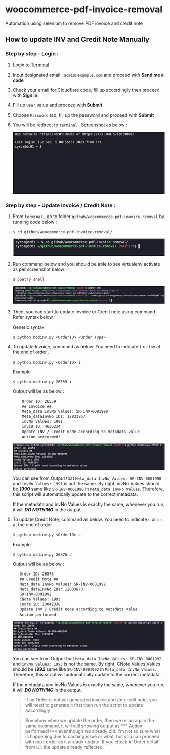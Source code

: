 # woocommerce-pdf-invoice-removal
Automation using selenium to remove PDF invoice and credit note 


## How to update INV and Credit Note Manually

### Step by step - Login :

1. Login to [Terminal](https://terminal.shahmimajid.com/)

2. Input designated email : `admin@example.com` and proceed with **Send me a code**

3. Check your email for Cloudflare code, fill up accordingly then proceed with **Sign in**

4. Fill up `User` value and proceed with **Submit** 

5. Choose `Password` tab, fill up the password and proceed with **Submit**

6. You will be redirect to `terminal` . Screenshot as below :

    ![terminal](./images/terminal.png)


### Step by step - Update Invoice / Credit Note :

1. From `terminal` , go to folder `github/woocommerce-pdf-invoice-removal` by running code below :

    ```$ cd github/woocommerce-pdf-invoice-removal/```

    ![Open Folder](./images/open-folder.png)

2. Run command below and you should be able to see virtualenv activate as per screenshot below :

    ```$ poetry shell```
    
    ![Poetry Shell](./images/activate_env.png)

3. Then, you can start to update Invoice or Credit note using command. Refer syntax below :

    Generic syntax

    ```$ python modinv.py <OrderID> <Order Type>```

4. To update Invoice, command as below. You need to indicate `i` or `inv` at the end of order .

    ```$ python modinv.py <OrderID> i```

    Example

    ```$ python modinv.py 26559 i```

    Output will be as below :

    ```(remove-inv-py3.9) cyroz@dc01 ~/github/woocommerce-pdf-invoice-removal (master)$ python modinv.py 26559 i
        Order ID: 26559
        ## Invoice ##
        Meta_data InvNo Values: SR-INV-0001990
        Meta_dataInvNo IDs: 12833867
        invNo Values: 1991
        invID ID: 4636234
        Update INV / Credit node according to metadata value
        Action performed!
    ```

    ![Invoice Update](./images/inv-update.png)

    You can see from Output that `Meta_data InvNo Values: SR-INV-0001990` and `invNo Values: 1991` is not the same. By right, invNo Values should be ***1990*** same like `SR-INV-0001990` in `Meta_data InvNo Values`. Therefore, this script will automatically update to the correct metadata.

    If the metadata and invNo Values is exactly the same, whenever you run, it will ***DO NOTHING*** in the output.

5. To update Credit Note, command as below. You need to indicate `c` or `cn` at the end of order .

    ```$ python modinv.py <OrderID> c```

    Example

    ```$ python modinv.py 26576 c```

    Output will be as below :

    ```(remove-inv-py3.9) cyroz@dc01 ~/github/woocommerce-pdf-invoice-removal (master)$ python modinv.py 26576 c
       Order ID: 26576
       ## Credit Note ##
       Meta_data InvNo Values: SR-INV-0001992
       Meta_dataInvNo IDs: 12833870
       SR-INV-0001992
       CNote Values: 1993
       Cnote ID: 13042338
       Update INV / Credit node according to metadata value
       Action performed!
    ```

    ![Credit Note Update](./images/cn-update.png)

    You can see from Output that `Meta_data InvNo Values: SR-INV-0001992` and `invNo Values: 1993` is not the same. By right, CNote Values Values should be ***1992*** same like `SR-INV-0001992` in `Meta_data InvNo Values`. Therefore, this script will automatically update to the correct metadata.

    If the metadata and invNo Values is exactly the same, whenever you run, it will ***DO NOTHING*** in the output.

    > If an Order is not yet generated invoice and /or credit note, you will need to generate it first then run the script to update accordingly

    > Somehow when we update the order, then we rerun again the same command, it will still showing output as *** Action performed!*** eventhough we already did. I'm not so sure what is happening due to caching issue or what, but you can proceed with next order as it already update. If you check in Order detail from UI, the update already reflected.